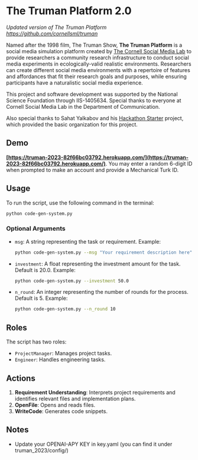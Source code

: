 The Truman Platform 2.0
=======================
_Updated version of The Truman Platform https://github.com/cornellsml/truman_ 

Named after the 1998 film, The Truman Show, **The Truman Platform** is a social media simulation platform created by [The Cornell Social Media Lab](https://socialmedialab.cornell.edu/) to provide researchers a community research infrastructure to conduct social media experiments in ecologically-valid realistic environments. Researchers can create different social media environments with a repertoire of features and affordances that fit their research goals and purposes, while ensuring participants have a naturalistic social media experience. 

This project and software development was supported by the National Science Foundation through IIS-1405634. Special thanks to everyone at Cornell Social Media Lab in the Department of Communication. 

Also special thanks to Sahat Yalkabov and his [Hackathon Starter](https://github.com/sahat/hackathon-starter) project, which provided the basic organization for this project. 

## **Demo**
**[https://truman-2023-82f66bc03792.herokuapp.com/](https://truman-2023-82f66bc03792.herokuapp.com/)**. You may enter a random 6-digit ID when prompted to make an account and provide a Mechanical Turk ID.

## Usage
To run the script, use the following command in the terminal:
```bash
python code-gen-system.py
```

### Optional Arguments
- `msg`: A string representing the task or requirement. Example:
  ```bash
  python code-gen-system.py --msg "Your requirement description here"
  ```
- `investment`: A float representing the investment amount for the task. Default is 20.0. Example:
  ```bash
  python code-gen-system.py --investment 50.0
  ```
- `n_round`: An integer representing the number of rounds for the process. Default is 5. Example:
  ```bash
  python code-gen-system.py --n_round 10
  ```

## Roles
The script has two roles:
- `ProjectManager`: Manages project tasks.
- `Engineer`: Handles engineering tasks.

## Actions
1. **Requirement Understanding**: Interprets project requirements and identifies relevant files and implementation plans.
2. **OpenFile**: Opens and reads files.
3. **WriteCode**: Generates code snippets.

## Notes
- Update your OPENAI-APY KEY in key.yaml (you can find it under truman_2023/config/)
